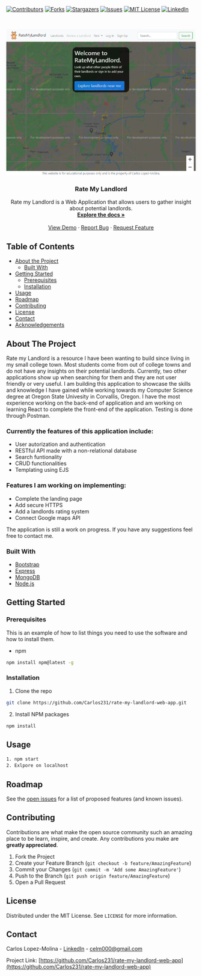 
<!-- PROJECT SHIELDS -->
[![Contributors][contributors-shield]](https://github.com/Carlos231/rate-my-landlord-web-app/graphs/contributors)
[![Forks][forks-shield]](https://github.com/Carlos231/rate-my-landlord-web-app/network/members)
[![Stargazers][stars-shield]](https://github.com/Carlos231/rate-my-landlord-web-app/stargazers)
[![Issues][issues-shield]](https://github.com/Carlos231/rate-my-landlord-web-app/issues)
[![MIT License][license-shield]](https://github.com/Carlos231/rate-my-landlord-web-app/blob/master/LICENSE.txt)
[![LinkedIn][linkedin-shield]](https://www.linkedin.com/in/carlos-lopez-molina/)



<!-- PROJECT LOGO -->
<br />
<p align="center">
  <a href="https://github.com/Carlos231/rate-my-landlord-web-app">
    <img src="/public/img/landing_page.png" alt="Logo">
  </a>

  <h3 align="center">Rate My Landlord</h3>

  <p align="center">
    Rate my Landlord is a Web Application that allows users to gather insight about potential landlords.
    <br />
    <a href="https://github.com/Carlos231/rate-my-landlord-web-app"><strong>Explore the docs »</strong></a>
    <br />
    <br />
    <a href="https://rate-my-landlords.herokuapp.com/">View Demo</a>
    ·
    <a href="https://github.com/Carlos231/rate-my-landlord-web-app/issues">Report Bug</a>
    ·
    <a href="https://github.com/Carlos231/rate-my-landlord-web-app/issues">Request Feature</a>
  </p>
</p>



<!-- TABLE OF CONTENTS -->
## Table of Contents

* [About the Project](#about-the-project)
  * [Built With](#built-with)
* [Getting Started](#getting-started)
  * [Prerequisites](#prerequisites)
  * [Installation](#installation)
* [Usage](#usage)
* [Roadmap](#roadmap)
* [Contributing](#contributing)
* [License](#license)
* [Contact](#contact)
* [Acknowledgements](#acknowledgements)



<!-- ABOUT THE PROJECT -->
## About The Project
Rate my Landlord is a resource I have been wanting to build since living in my small college town. Most students come from out of college towns and do not have any insights on their potential landlords. Currently, two other applications show up when searching for them and they are not user friendly or very useful. I am building this application to showcase the skills and knowledge I have gained while working towards my Computer Science degree at Oregon State Univesity in Corvallis, Oregon. I have the most experience working on the back-end of application and am working on learning React to complete the front-end of the application. Testing is done through Postman. 

### Currently the features of this application include:

* User autorization and authentication
* RESTful API made with a non-relational database
* Search funtionality
* CRUD functionalities
* Templating using EJS

### Features I am working on implementing:
* Complete the landing page
* Add secure HTTPS
* Add a landlords rating system
* Connect Google maps API

The application is still a work on progress. If you have any suggestions feel free to contact me.

<!-- [![Product Name Screen Shot][product-screenshot]](https://example.com) -->


### Built With

* [Bootstrap](https://getbootstrap.com)
* [Express](https://expressjs.com/)
* [MongoDB](https://www.mongodb.com/)
* [Node.js](https://nodejs.org/en/)


<!-- GETTING STARTED -->
## Getting Started

### Prerequisites

This is an example of how to list things you need to use the software and how to install them.
* npm
```sh
npm install npm@latest -g
```

### Installation

1. Clone the repo
```sh
git clone https://github.com/Carlos231/rate-my-landlord-web-app.git
```
2. Install NPM packages
```sh
npm install
```



<!-- USAGE EXAMPLES -->
## Usage
```sh
1. npm start
2. Exlpore on localhost
```

<!-- Use this space to show useful examples of how a project can be used. Additional screenshots, code examples and demos work well in this space. You may also link to more resources.

_For more examples, please refer to the [Documentation](https://example.com)_ -->



<!-- ROADMAP -->
## Roadmap

See the [open issues](https://github.com/Carlos231/rate-my-landlord-web-app/issues) for a list of proposed features (and known issues).



<!-- CONTRIBUTING -->
## Contributing

Contributions are what make the open source community such an amazing place to be learn, inspire, and create. Any contributions you make are **greatly appreciated**.

1. Fork the Project
2. Create your Feature Branch (`git checkout -b feature/AmazingFeature`)
3. Commit your Changes (`git commit -m 'Add some AmazingFeature'`)
4. Push to the Branch (`git push origin feature/AmazingFeature`)
5. Open a Pull Request



<!-- LICENSE -->
## License

Distributed under the MIT License. See `LICENSE` for more information.

<!-- CONTACT -->
## Contact

Carlos Lopez-Molina - [LinkedIn](https://www.linkedin.com/in/carlos-lopez-molina/) - celm000@gmail.com

Project Link: [https://github.com/Carlos231/rate-my-landlord-web-app](https://github.com/Carlos231/rate-my-landlord-web-app)

<!-- ACKNOWLEDGEMENTS -->
<!-- ## Acknowledgements

* []()
* []()
* []() -->





<!-- MARKDOWN LINKS & IMAGES -->
<!-- https://www.markdownguide.org/basic-syntax/#reference-style-links -->
[contributors-shield]: https://img.shields.io/github/contributors/Carlos231/repo.svg?style=flat-square
[contributors-url]: https://github.com/Carlos231/repo/graphs/contributors
[forks-shield]: https://img.shields.io/github/forks/Carlos231/repo.svg?style=flat-square
[forks-url]: https://github.com/Carlos231/repo/network/members
[stars-shield]: https://img.shields.io/github/stars/Carlos231/repo.svg?style=flat-square
[stars-url]: https://github.com/Carlos231/repo/stargazers
[issues-shield]: https://img.shields.io/github/issues/Carlos231/repo.svg?style=flat-square
[issues-url]: https://github.com/Carlos231/repo/issues
[license-shield]: https://img.shields.io/github/license/Carlos231/repo.svg?style=flat-square
[license-url]: https://github.com/Carlos231/repo/blob/master/LICENSE.txt
[linkedin-shield]: https://img.shields.io/badge/-LinkedIn-black.svg?style=flat-square&logo=linkedin&colorB=555
[linkedin-url]: https://linkedin.com/in/Carlos231
[product-screenshot]: images/screenshot.png